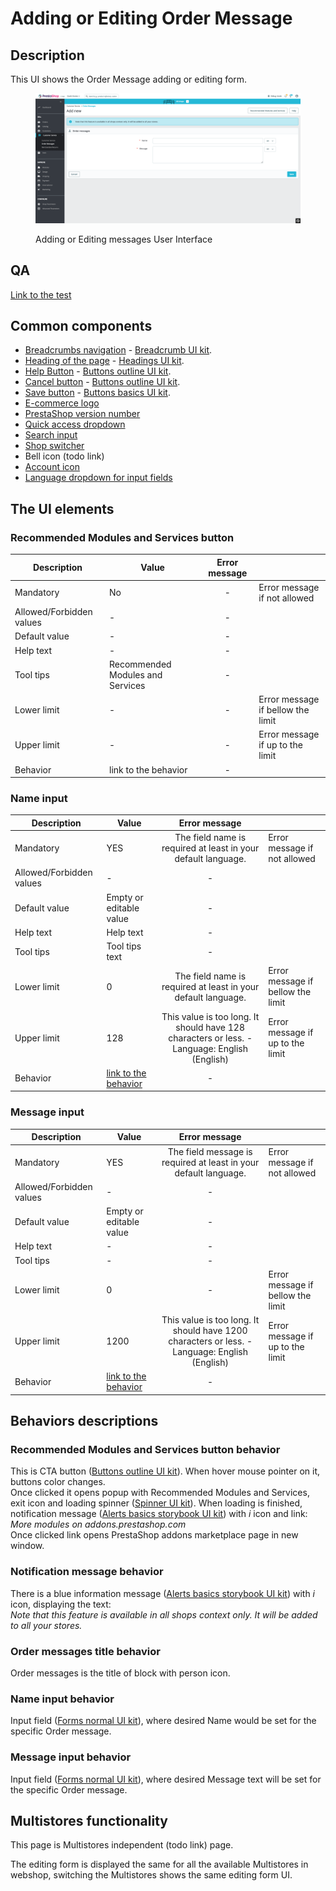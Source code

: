 # Adding or Editing Order Message

## Description

This UI shows the Order Message adding or editing form.

<figure><img src="../../../../../../.gitbook/assets/image (45).png" alt="Adding or Editing messages User Interface"><figcaption><p>Adding or Editing messages User Interface</p></figcaption></figure>

## QA&#x20;

[Link to the test](https://build.prestashop-project.org/test-scenarios/scenarios/core/functional/bo/customer-service/order-messages.html)

## Common components <a href="#common-components" id="common-components"></a>

* [Breadcrumbs navigation](../../../../common-components/breadcrumbs.md) - [Breadcrumb UI kit](https://build.prestashop.com/prestashop-ui-kit/?path=/story/breadcrumb--breadcrumb).
* [Heading of the page](../../../../common-components/heading-of-the-page.md) - [Headings UI kit](https://build.prestashop.com/prestashop-ui-kit/?path=/story/headings--headings).
* [Help Button](../../../../common-components/help-button.md) - [Buttons outline UI kit](https://build.prestashop.com/prestashop-ui-kit/?path=/story/buttons--outline).
* [Cancel button](../../../../common-components/cancel-button.md) - [Buttons outline UI kit](https://build.prestashop.com/prestashop-ui-kit/?path=/story/buttons--outline).
* [Save button](../../../../common-components/save-button.md) - [Buttons basics UI kit](https://build.prestashop-project.org/prestashop-ui-kit/?path=/story/buttons--basics).
* [E-commerce logo ](../../../../common-components/back-office-header/prestashop-logo.md)
* [PrestaShop version number](../../../../common-components/prestashop-version-number.md)
* [Quick access dropdown ](../../../../common-components/back-office-header/quick-access-dropdown.md)
* [Search input](../../../../common-components/search-input-field.md)
* [Shop switcher](../../../../common-components/shop-switcher.md)
* Bell icon (todo link)
* [Account icon](../../../../common-components/account-icon.md)
* [Language dropdown for input fields](../../../../common-components/language-dropdown-for-input-fields.md)

## The UI elements

### **Recommended Modules and Services button**

<table><thead><tr><th>Description</th><th>Value</th><th align="center">Error message</th><th data-hidden></th></tr></thead><tbody><tr><td>Mandatory</td><td>No</td><td align="center">-</td><td>Error message if not allowed</td></tr><tr><td>Allowed/Forbidden values</td><td>                      -</td><td align="center">-</td><td></td></tr><tr><td>Default value</td><td>                      -</td><td align="center">-</td><td></td></tr><tr><td>Help text</td><td>                      -</td><td align="center">-</td><td></td></tr><tr><td>Tool tips</td><td>Recommended Modules and Services</td><td align="center">-</td><td></td></tr><tr><td>Lower limit</td><td>                      -</td><td align="center">-</td><td>Error message if bellow the limit</td></tr><tr><td>Upper limit</td><td>                      -</td><td align="center">-</td><td>Error message if up to the limit</td></tr><tr><td>Behavior</td><td>link to the behavior</td><td align="center">-</td><td></td></tr></tbody></table>

### **Name** input

<table><thead><tr><th>Description</th><th>Value</th><th align="center">Error message</th><th data-hidden></th></tr></thead><tbody><tr><td>Mandatory</td><td>YES</td><td align="center">The field name is required at least in your default language.</td><td>Error message if not allowed</td></tr><tr><td>Allowed/Forbidden values</td><td>-</td><td align="center">-</td><td></td></tr><tr><td>Default value</td><td>Empty or editable value</td><td align="center">-</td><td></td></tr><tr><td>Help text</td><td>Help text</td><td align="center">-</td><td></td></tr><tr><td>Tool tips</td><td>Tool tips text</td><td align="center">-</td><td></td></tr><tr><td>Lower limit</td><td>0</td><td align="center">The field name is required at least in your default language.</td><td>Error message if bellow the limit</td></tr><tr><td>Upper limit</td><td>128</td><td align="center">This value is too long. It should have 128 characters or less. - Language: English (English)</td><td>Error message if up to the limit</td></tr><tr><td>Behavior</td><td><a href="adding-or-editing-order-message.md#name-behavior">link to the behavior</a></td><td align="center">-</td><td></td></tr></tbody></table>

### **Message input**

<table><thead><tr><th>Description</th><th>Value</th><th align="center">Error message</th><th data-hidden></th></tr></thead><tbody><tr><td>Mandatory</td><td>YES</td><td align="center">The field message is required at least in your default language.</td><td>Error message if not allowed</td></tr><tr><td>Allowed/Forbidden values</td><td>-</td><td align="center">-</td><td></td></tr><tr><td>Default value</td><td>Empty or editable value</td><td align="center">-</td><td></td></tr><tr><td>Help text</td><td>-</td><td align="center">-</td><td></td></tr><tr><td>Tool tips</td><td>-</td><td align="center">-</td><td></td></tr><tr><td>Lower limit</td><td>0</td><td align="center">-</td><td>Error message if bellow the limit</td></tr><tr><td>Upper limit</td><td>1200</td><td align="center">This value is too long. It should have 1200 characters or less. - Language: English (English)</td><td>Error message if up to the limit</td></tr><tr><td>Behavior</td><td><a href="adding-or-editing-order-message.md#message-behavior">link to the behavior</a></td><td align="center">-</td><td></td></tr></tbody></table>

## Behaviors descriptions

### **Recommended Modules and Services button behavior**

This is CTA button ([Buttons outline UI kit](https://build.prestashop.com/prestashop-ui-kit/?path=/story/buttons--outline)). When hover mouse pointer on it, buttons color changes. \
Once clicked it opens popup with Recommended Modules and Services, exit icon and loading spinner ([Spinner UI kit](https://build.prestashop-project.org/prestashop-ui-kit/?path=/story/spinner--spinner)). When loading is finished, notification message ([Alerts basics storybook UI kit](https://build.prestashop-project.org/prestashop-ui-kit/?path=/story/alerts--basics)) with _i_ icon and link: \
_More modules on addons.prestashop.com_ \
Once clicked link opens PrestaShop addons marketplace page in new window.

### **Notification message behavior**

There is a blue information message ([Alerts basics storybook UI kit](https://build.prestashop-project.org/prestashop-ui-kit/?path=/story/alerts--basics)) with _i_ icon, displaying the text:\
&#x20;_Note that this feature is available in all shops context only. It will be added to all your stores._&#x20;

### Order messages title behavior

Order messages is the title of block with person icon.&#x20;

### **Name input behavior**

Input field ([Forms normal UI kit](https://build.prestashop-project.org/prestashop-ui-kit/?path=/story/forms--normal)), where desired Name would be set for the specific Order message.&#x20;

### **Message input behavior**

Input field ([Forms normal UI kit](https://build.prestashop-project.org/prestashop-ui-kit/?path=/story/forms--normal)), where desired Message text will be set for the specific Order message.

## Multistores functionality

This page is Multistores independent (todo link) page.

The editing form is displayed the same for all the available Multistores in webshop, switching the Multistores shows the same editing form UI.
